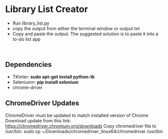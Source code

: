 

# Library List Creator


- Run library_list.py
- copy the output from either the terminal window or output.txt
- Copy and paste the output.  The suggested solution is to paste it into a to-do list app


<br>

## Dependencies

- TKinter: **sudo apt-get install python-tk**
- Seleniumn: **pip install selenium**
- chrome-driver 

## ChromeDriver Updates

ChromeDriver must be updated to match installed version of Chrome
Download update from this link: https://chromedriver.chromium.org/downloads
Copy chromedriver file to /usr/bin: 
    sudo cp ~/Downloads/chromedriver_linux64/chromedriver /usr/bin
